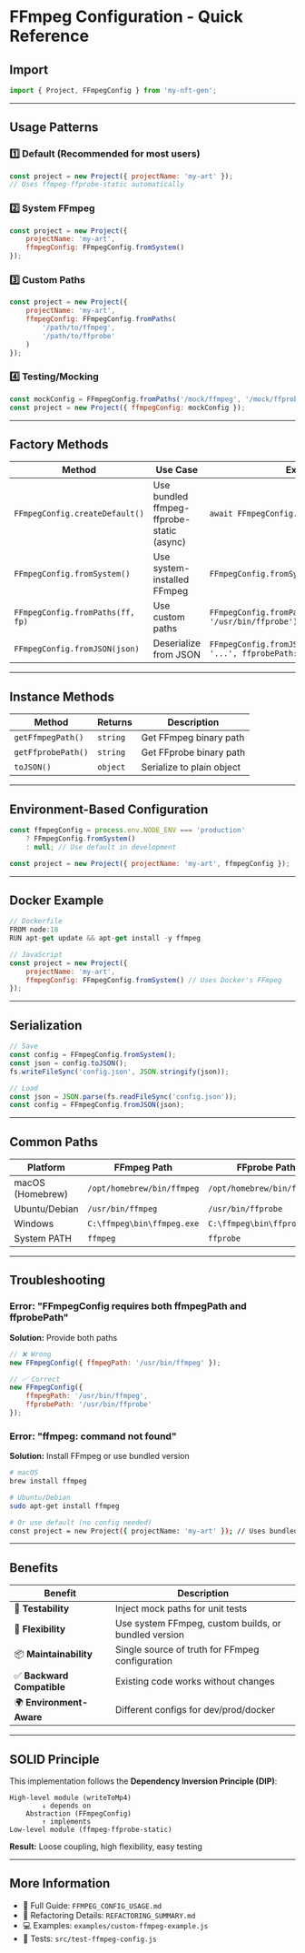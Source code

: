# FFmpeg Configuration - Quick Reference

## Import

```javascript
import { Project, FFmpegConfig } from 'my-nft-gen';
```

---

## Usage Patterns

### 1️⃣ Default (Recommended for most users)
```javascript
const project = new Project({ projectName: 'my-art' });
// Uses ffmpeg-ffprobe-static automatically
```

### 2️⃣ System FFmpeg
```javascript
const project = new Project({
    projectName: 'my-art',
    ffmpegConfig: FFmpegConfig.fromSystem()
});
```

### 3️⃣ Custom Paths
```javascript
const project = new Project({
    projectName: 'my-art',
    ffmpegConfig: FFmpegConfig.fromPaths(
        '/path/to/ffmpeg',
        '/path/to/ffprobe'
    )
});
```

### 4️⃣ Testing/Mocking
```javascript
const mockConfig = FFmpegConfig.fromPaths('/mock/ffmpeg', '/mock/ffprobe');
const project = new Project({ ffmpegConfig: mockConfig });
```

---

## Factory Methods

| Method | Use Case | Example |
|--------|----------|---------|
| `FFmpegConfig.createDefault()` | Use bundled ffmpeg-ffprobe-static (async) | `await FFmpegConfig.createDefault()` |
| `FFmpegConfig.fromSystem()` | Use system-installed FFmpeg | `FFmpegConfig.fromSystem()` |
| `FFmpegConfig.fromPaths(ff, fp)` | Use custom paths | `FFmpegConfig.fromPaths('/usr/bin/ffmpeg', '/usr/bin/ffprobe')` |
| `FFmpegConfig.fromJSON(json)` | Deserialize from JSON | `FFmpegConfig.fromJSON({ ffmpegPath: '...', ffprobePath: '...' })` |

---

## Instance Methods

| Method | Returns | Description |
|--------|---------|-------------|
| `getFfmpegPath()` | `string` | Get FFmpeg binary path |
| `getFfprobePath()` | `string` | Get FFprobe binary path |
| `toJSON()` | `object` | Serialize to plain object |

---

## Environment-Based Configuration

```javascript
const ffmpegConfig = process.env.NODE_ENV === 'production'
    ? FFmpegConfig.fromSystem()
    : null; // Use default in development

const project = new Project({ projectName: 'my-art', ffmpegConfig });
```

---

## Docker Example

```javascript
// Dockerfile
FROM node:18
RUN apt-get update && apt-get install -y ffmpeg

// JavaScript
const project = new Project({
    projectName: 'my-art',
    ffmpegConfig: FFmpegConfig.fromSystem() // Uses Docker's FFmpeg
});
```

---

## Serialization

```javascript
// Save
const config = FFmpegConfig.fromSystem();
const json = config.toJSON();
fs.writeFileSync('config.json', JSON.stringify(json));

// Load
const json = JSON.parse(fs.readFileSync('config.json'));
const config = FFmpegConfig.fromJSON(json);
```

---

## Common Paths

| Platform | FFmpeg Path | FFprobe Path |
|----------|-------------|--------------|
| macOS (Homebrew) | `/opt/homebrew/bin/ffmpeg` | `/opt/homebrew/bin/ffprobe` |
| Ubuntu/Debian | `/usr/bin/ffmpeg` | `/usr/bin/ffprobe` |
| Windows | `C:\ffmpeg\bin\ffmpeg.exe` | `C:\ffmpeg\bin\ffprobe.exe` |
| System PATH | `ffmpeg` | `ffprobe` |

---

## Troubleshooting

### Error: "FFmpegConfig requires both ffmpegPath and ffprobePath"
**Solution:** Provide both paths
```javascript
// ❌ Wrong
new FFmpegConfig({ ffmpegPath: '/usr/bin/ffmpeg' });

// ✅ Correct
new FFmpegConfig({ 
    ffmpegPath: '/usr/bin/ffmpeg',
    ffprobePath: '/usr/bin/ffprobe'
});
```

### Error: "ffmpeg: command not found"
**Solution:** Install FFmpeg or use bundled version
```bash
# macOS
brew install ffmpeg

# Ubuntu/Debian
sudo apt-get install ffmpeg

# Or use default (no config needed)
const project = new Project({ projectName: 'my-art' }); // Uses bundled
```

---

## Benefits

| Benefit | Description |
|---------|-------------|
| 🧪 **Testability** | Inject mock paths for unit tests |
| 🔧 **Flexibility** | Use system FFmpeg, custom builds, or bundled version |
| 📦 **Maintainability** | Single source of truth for FFmpeg configuration |
| ✅ **Backward Compatible** | Existing code works without changes |
| 🌍 **Environment-Aware** | Different configs for dev/prod/docker |

---

## SOLID Principle

This implementation follows the **Dependency Inversion Principle (DIP)**:

```
High-level module (writeToMp4)
        ↓ depends on
    Abstraction (FFmpegConfig)
        ↑ implements
Low-level module (ffmpeg-ffprobe-static)
```

**Result:** Loose coupling, high flexibility, easy testing

---

## More Information

- 📖 Full Guide: `FFMPEG_CONFIG_USAGE.md`
- 📝 Refactoring Details: `REFACTORING_SUMMARY.md`
- 💻 Examples: `examples/custom-ffmpeg-example.js`
- 🧪 Tests: `src/test-ffmpeg-config.js`